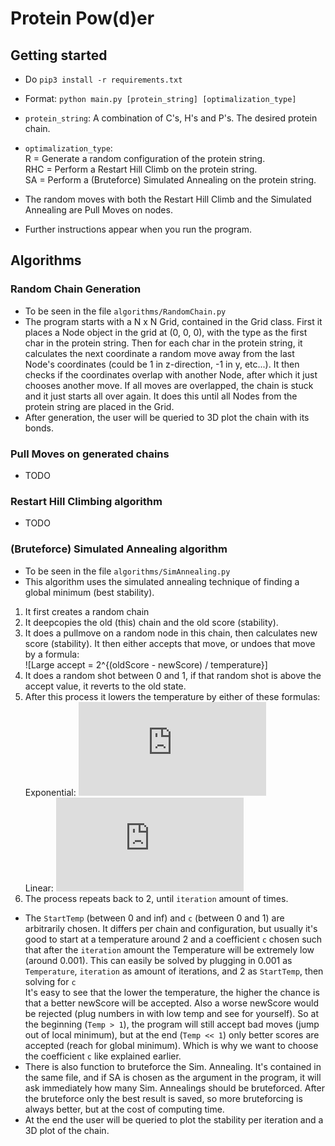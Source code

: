 # Protein Pow(d)er

## Getting started<br>
- Do `pip3 install -r requirements.txt` <br>

- Format: `python main.py [protein_string] [optimalization_type]`<br>
- `protein_string`: A combination of C's, H's and P's. The desired protein chain.<br>
- `optimalization_type`:<br>
R = Generate a random configuration of the protein string.<br>
RHC = Perform a Restart Hill Climb on the protein string.<br>
SA = Perform a (Bruteforce) Simulated Annealing on the protein string.<br>
- The random moves with both the Restart Hill Climb and the Simulated Annealing are Pull Moves on nodes.<br>
- Further instructions appear when you run the program.<br>

## Algorithms

### Random Chain Generation<br>
- To be seen in the file `algorithms/RandomChain.py`
- The program starts with a N x N Grid, contained in the Grid class. First it places a Node object in the grid at (0, 0, 0), with the type as the first char in the protein string. Then for each char in the protein string, it calculates the next coordinate a random move away from the last Node's coordinates (could be 1 in z-direction, -1 in y, etc...). It then checks if the coordinates overlap with another Node, after which it just chooses another move. If all moves are overlapped, the chain is stuck and it just starts all over again. It does this until all Nodes from the protein string are placed in the Grid.
- After generation, the user will be queried to 3D plot the chain with its bonds.

### Pull Moves on generated chains<br>
- TODO

### Restart Hill Climbing algorithm<br>
- TODO

### (Bruteforce) Simulated Annealing algorithm<br>
- To be seen in the file `algorithms/SimAnnealing.py`
- This algorithm uses the simulated annealing technique of finding a global minimum (best stability).<br>
1. It first creates a random chain
2. It deepcopies the old (this) chain and the old score (stability).
3. It does a pullmove on a random node in this chain, then calculates new score (stability). It then either accepts that move, or undoes that move by a formula:<br>
![Large accept = 2^{(oldScore - newScore) / temperature}]<br>
4. It does a random shot between 0 and 1, if that random shot is above the accept value, it reverts to the old state.
5. After this process it lowers the temperature by either of these formulas:<br>
Exponential: ![ExpEquation](https://latex.codecogs.com/gif.latex?Temperature%20%3D%20StartTemp%20%5Cast%20c%5E%7Biteration%7D)<br>
Linear: ![LinearEquation](https://latex.codecogs.com/gif.latex?Temperature%20%3D%20StartTemp%20-%20iteration%20*%20c)<br>
6. The process repeats back to 2, until `iteration` amount of times.<br>
- The `StartTemp` (between 0 and inf) and `c` (between 0 and 1) are arbitrarily chosen. It differs per chain and configuration, but usually it's good to start at a temperature around 2 and a coefficient `c` chosen such that after the `iteration` amount the Temperature will be extremely low (around 0.001). This can easily be solved by plugging in 0.001 as `Temperature`, `iteration` as amount of iterations, and 2 as `StartTemp`, then solving for `c`<br> 
It's easy to see that the lower the temperature, the higher the chance is that a better newScore will be accepted. Also a worse newScore would be rejected (plug numbers in with low temp and see for yourself). So at the beginning (`Temp > 1`), the program will still accept bad moves (jump out of local minimum), but at the end (`Temp << 1`) only better scores are accepted (reach for global minimum). Which is why we want to choose the coefficient `c` like explained earlier.
- There is also function to bruteforce the Sim. Annealing. It's contained in the same file, and if SA is chosen as the argument in the program, it will ask immediately how many Sim. Annealings should be bruteforced. After the bruteforce only the best result is saved, so more bruteforcing is always better, but at the cost of computing time.
- At the end the user will be queried to plot the stability per iteration and a 3D plot of the chain.